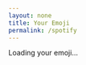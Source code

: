 ```yaml
---
layout: none
title: Your Emoji
permalink: /spotify
---
```


  <div id="app">
    <p>Loading your emoji...</p>
  </div>

  <script src="/_data/spotify.js"></script>

